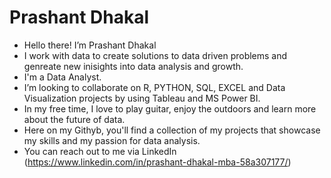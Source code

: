 # Prashant Dhakal

- Hello there! I’m Prashant Dhakal
- I work with data to create solutions to data driven problems and genreate new inisights into data analysis and growth.
- I'm a Data Analyst.
- I’m looking to collaborate on R, PYTHON, SQL, EXCEL and Data Visualization projects by using Tableau and MS Power BI. 
- In my free time, I love to play guitar, enjoy the outdoors and learn more about the future of data.
- Here on my Githyb, you'll find a collection of my projects that showcase my skills and my passion for data analysis.
- You can reach out to me via LinkedIn (https://www.linkedin.com/in/prashant-dhakal-mba-58a307177/)
